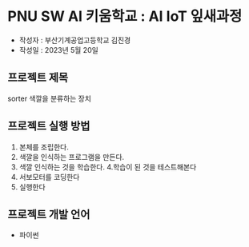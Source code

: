 # PNU SW AI 키움학교 : AI IoT 잎새과정
+ 작성자 : 부산기계공업고등학교 김진경
+ 작성일 : 2023년 5월 20일  

## 프로젝트 제목 
sorter 색깔을 분류하는 장치



## 프로젝트 실행 방법
1. 본체를 조립한다. 
2. 색깔을 인식하는 프로그램을 만든다.
3. 색깔 인식하는 것을 학습한다.
4.학습이 된 것을 테스트해본다
5. 서보모터를 코딩한다
6. 실행한다

## 프로젝트 개발 언어
+ 파이썬
